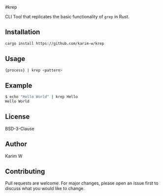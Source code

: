 #krep

CLI Tool that replicates the basic functionality of `grep` in Rust.

## Installation

```bash
cargo install https://github.com/karim-w/krep
```

## Usage

```bash
{process} | krep <pattern>

```

## Example

```bash
$ echo "Hello World" | krep Hello
Hello World
```

## License

BSD-3-Clause

## Author

Karim W

## Contributing

Pull requests are welcome. For major changes, please open an issue first to discuss what you would like to change.
